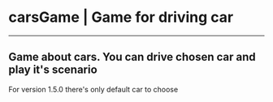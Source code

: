 # carsGame | Game for driving car
---
Game about cars. You can drive chosen car and play it's scenario
---
For version 1.5.0 there's only default car to choose